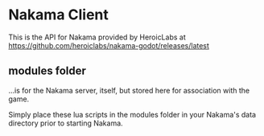 # Nakama Client

This is the API for Nakama provided by HeroicLabs at https://github.com/heroiclabs/nakama-godot/releases/latest

## modules folder 
...is for the Nakama server, itself, but stored here for association with the game.

Simply place these lua scripts in the modules folder in your Nakama's data directory prior to starting Nakama.
